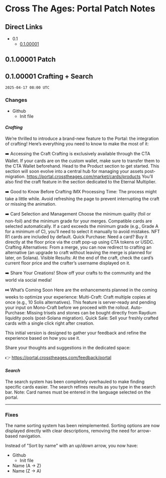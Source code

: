 # Cross The Ages: Portal Patch Notes
## Direct Links
- 0.1
  - [0.1.00001](#0100001-patch)

## 0.1.00001 Patch
## 0.1.00001 Crafting + Search

`2025-04-17 08:00 UTC`

### Changes

- Github
  - Init file
#### _Crafting_
We’re thrilled to introduce a brand-new feature to the Portal: the integration of crafting!
Here’s everything you need to know to make the most of it:

➡️ Accessing the Craft
Crafting is exclusively available through the CTA Wallet. If your cards are on the custom wallet, make sure to transfer them to the CTA Wallet beforehand.
Head to the Product section to get started. This section will soon evolve into a central hub for managing your assets post-migration. https://portal.crosstheages.com/market/cards/products
You’ll also find the craft feature in the section dedicated to the Eternal Multiplier.

➡️ Good to Know Before Crafting
IMX Processing Time: The process might take a little while. Avoid refreshing the page to prevent interrupting the craft or missing the animation.


➡️ Card Selection and Management
Choose the minimum quality (foil or non-foil) and the minimum grade for your merges.
Compatible cards are selected automatically. If a card exceeds the minimum grade (e.g., Grade A for a minimum of C), you’ll need to select it manually to avoid mistakes.
NFT R1 cards are included by default.
Quick Purchase: Need a card? Buy it directly at the floor price via the craft pop-up using CTA tokens or USDC.
Crafting Alternatives: From a merge, you can now redirect to crafting an alternative (an upgrade to craft without leaving the merge is planned for later, on Solana).
Visible Results: At the end of the craft, check the card’s current floor price and the crafter’s username displayed on it.

➡️ Share Your Creations!
Show off your crafts to the community and the world via social media!

⏭️ What’s Coming Soon
Here are the enhancements planned in the coming weeks to optimize your experience:
Multi-Craft: Craft multiple copies at once (e.g., 10 Solis alternatives). This feature is server-ready and pending your input on Mono-Craft before we proceed with the rollout.
Auto-Purchase: Missing trisels and stones can be bought directly from Raydium liquidity pools (post-Solana migration).
Quick Sale: Sell your freshly crafted cards with a single click right after creation.

This initial version is designed to gather your feedback and refine the experience based on how you use it.

Share your thoughts and suggestions in the dedicated space:

👉 https://portal.crosstheages.com/feedback/portal

#### _Search_
The search system has been completely overhauled to make finding specific cards easier. The search refines results as you type in the search bar.
Note: Card names must be entered in the language selected on the portal.

---
### Fixes
The name sorting system has been reimplemented. Sorting options are now displayed directly with clear descriptions, removing the need for arrow-based navigation.

Instead of "Sort by name" with an up/down arrow, you now have:

- Github
  - Init file
- Name (A → Z)
- Name (Z → A)
